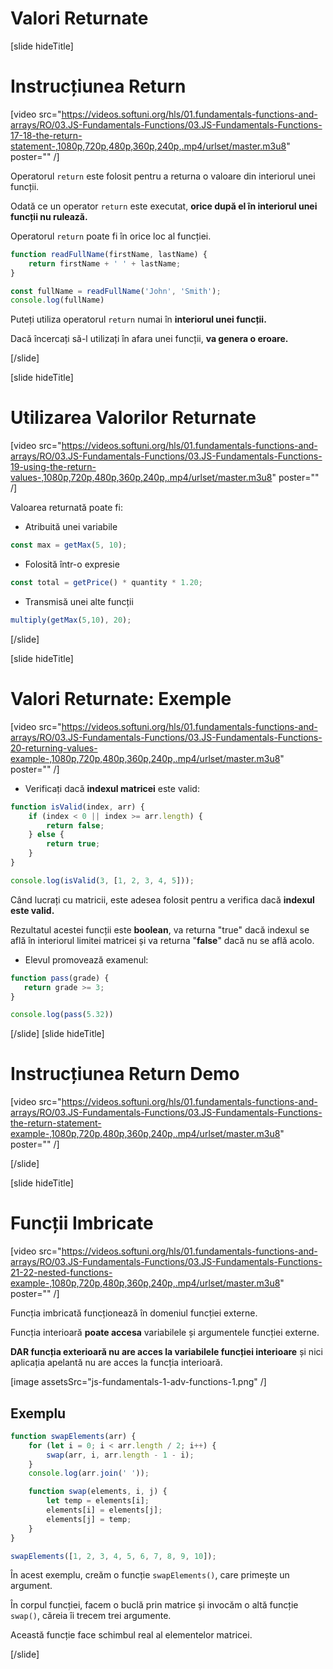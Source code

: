 # Valori Returnate

[slide hideTitle]
# Instrucțiunea Return

[video src="https://videos.softuni.org/hls/01.fundamentals-functions-and-arrays/RO/03.JS-Fundamentals-Functions/03.JS-Fundamentals-Functions-17-18-the-return-statement-,1080p,720p,480p,360p,240p,.mp4/urlset/master.m3u8" poster="" /]

Operatorul `return` este folosit pentru a returna o valoare din interiorul unei funcții.

Odată ce un operator `return` este executat, **orice după el în interiorul unei funcții nu rulează.**

Operatorul `return` poate fi în orice loc al funcției.

``` js live
function readFullName(firstName, lastName) {
    return firstName + ' ' + lastName;
}

const fullName = readFullName('John', 'Smith');
console.log(fullName)
```

Puteți utiliza operatorul `return` numai în **interiorul unei funcții.**

Dacă încercați să-l utilizați în afara unei funcții, **va genera o eroare.**

[/slide]

[slide hideTitle]
# Utilizarea Valorilor Returnate

[video src="https://videos.softuni.org/hls/01.fundamentals-functions-and-arrays/RO/03.JS-Fundamentals-Functions/03.JS-Fundamentals-Functions-19-using-the-return-values-,1080p,720p,480p,360p,240p,.mp4/urlset/master.m3u8" poster="" /]

Valoarea returnată poate fi:

- Atribuită unei variabile

```js
const max = getMax(5, 10);
```

- Folosită într-o expresie

``` js
const total = getPrice() * quantity * 1.20;
```

- Transmisă unei alte funcții
``` js
multiply(getMax(5,10), 20);
```

[/slide]

[slide hideTitle]
# Valori Returnate: Exemple

[video src="https://videos.softuni.org/hls/01.fundamentals-functions-and-arrays/RO/03.JS-Fundamentals-Functions/03.JS-Fundamentals-Functions-20-returning-values-example-,1080p,720p,480p,360p,240p,.mp4/urlset/master.m3u8" poster="" /]

- Verificați dacă **indexul matricei** este valid:

``` js live
function isValid(index, arr) {
    if (index < 0 || index >= arr.length) {
        return false;
    } else {
        return true;
    }
}

console.log(isValid(3, [1, 2, 3, 4, 5]));
```

Când lucrați cu matricii, este adesea folosit pentru a verifica dacă **indexul este valid.**

Rezultatul acestei funcții este **boolean**, va returna "true" dacă indexul se află în interiorul limitei matricei și va returna "**false**" dacă nu se află acolo.

- Elevul promovează examenul:

```js live
function pass(grade) {
   return grade >= 3;
}

console.log(pass(5.32))
```

[/slide]
[slide hideTitle]
# Instrucțiunea Return Demo

[video src="https://videos.softuni.org/hls/01.fundamentals-functions-and-arrays/RO/03.JS-Fundamentals-Functions/03.JS-Fundamentals-Functions-the-return-statement-example-,1080p,720p,480p,360p,240p,.mp4/urlset/master.m3u8" poster="" /]




[/slide]

[slide hideTitle]
# Funcții Imbricate
[video src="https://videos.softuni.org/hls/01.fundamentals-functions-and-arrays/RO/03.JS-Fundamentals-Functions/03.JS-Fundamentals-Functions-21-22-nested-functions-example-,1080p,720p,480p,360p,240p,.mp4/urlset/master.m3u8" poster="" /]

Funcția imbricată funcționează în domeniul funcției externe.

Funcția interioară **poate accesa** variabilele și argumentele funcției externe.

**DAR funcția exterioară nu are acces la variabilele funcției interioare** și nici aplicația apelantă nu are acces la funcția interioară.

[image assetsSrc="js-fundamentals-1-adv-functions-1.png" /]

## Exemplu

```js live
function swapElements(arr) {
    for (let i = 0; i < arr.length / 2; i++) {
        swap(arr, i, arr.length - 1 - i);
    }
    console.log(arr.join(' '));

    function swap(elements, i, j) {
        let temp = elements[i];
        elements[i] = elements[j];
        elements[j] = temp;
    }
}

swapElements([1, 2, 3, 4, 5, 6, 7, 8, 9, 10]);
```

În acest exemplu, creăm o funcție `swapElements()`, care primește un argument.

În corpul funcției, facem o buclă prin matrice și invocăm o altă funcție `swap()`, căreia îi trecem trei argumente.

Această funcție face schimbul real al elementelor matricei. 

[/slide]
